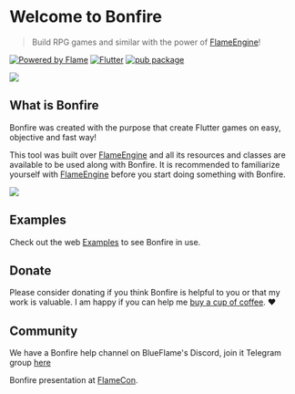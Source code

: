 
# Welcome to Bonfire

> Build RPG games and similar with the power of [FlameEngine](https://flame-engine.org/)!

[![Powered by Flame](https://img.shields.io/badge/Powered%20by-%F0%9F%94%A5-orange.svg)](https://flame-engine.org)
[![Flutter](https://img.shields.io/badge/Made%20with-Flutter-blue.svg)](https://flutter.dev/)
[![pub package](https://img.shields.io/pub/v/bonfire.svg)](https://pub.dev/packages/bonfire)

![](../_media/example.gif)

## What is Bonfire

Bonfire was created with the purpose that create Flutter games on easy, objective and fast way!

This tool was built over [FlameEngine](https://flame-engine.org/) and all its resources and classes are available to be used along with Bonfire. It is recommended to familiarize yourself with [FlameEngine](https://flame-engine.org/) before you start doing something with Bonfire.

![](../_media/perspectiva.png)

## Examples

Check out the web [Examples](/doc/examples?id=bonfire-example) to see Bonfire in use.

## Donate

Please consider donating if you think Bonfire is helpful to you or that my work is valuable. I am happy if you can help me [buy a cup of coffee](https://www.buymeacoffee.com/rafaelbarbosa). ❤️

## Community

We have a Bonfire help channel on BlueFlame's Discord, join it Telegram group [here](https://t.me/bonfire_engine)

Bonfire presentation at [FlameCon](https://www.youtube.com/watch?v=2DdiNrAAuBg&t=2s).